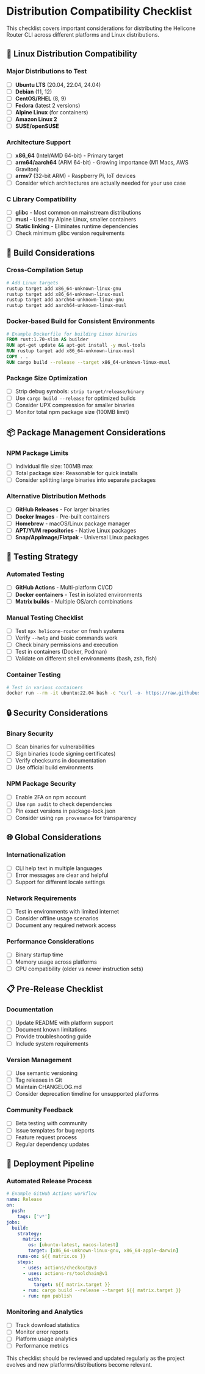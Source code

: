 # Distribution Compatibility Checklist

This checklist covers important considerations for distributing the Helicone Router CLI across different platforms and Linux distributions.

## 🐧 Linux Distribution Compatibility

### Major Distributions to Test
- [ ] **Ubuntu LTS** (20.04, 22.04, 24.04)
- [ ] **Debian** (11, 12)
- [ ] **CentOS/RHEL** (8, 9)
- [ ] **Fedora** (latest 2 versions)
- [ ] **Alpine Linux** (for containers)
- [ ] **Amazon Linux 2**
- [ ] **SUSE/openSUSE**

### Architecture Support
- [ ] **x86_64** (Intel/AMD 64-bit) - Primary target
- [ ] **arm64/aarch64** (ARM 64-bit) - Growing importance (M1 Macs, AWS Graviton)
- [ ] **armv7** (32-bit ARM) - Raspberry Pi, IoT devices
- [ ] Consider which architectures are actually needed for your use case

### C Library Compatibility
- [ ] **glibc** - Most common on mainstream distributions
- [ ] **musl** - Used by Alpine Linux, smaller containers
- [ ] **Static linking** - Eliminates runtime dependencies
- [ ] Check minimum glibc version requirements

## 🔧 Build Considerations

### Cross-Compilation Setup
```bash
# Add Linux targets
rustup target add x86_64-unknown-linux-gnu
rustup target add x86_64-unknown-linux-musl
rustup target add aarch64-unknown-linux-gnu
rustup target add aarch64-unknown-linux-musl
```

### Docker-based Build for Consistent Environments
```dockerfile
# Example Dockerfile for building Linux binaries
FROM rust:1.70-slim AS builder
RUN apt-get update && apt-get install -y musl-tools
RUN rustup target add x86_64-unknown-linux-musl
COPY . .
RUN cargo build --release --target x86_64-unknown-linux-musl
```

### Package Size Optimization
- [ ] Strip debug symbols: `strip target/release/binary`
- [ ] Use `cargo build --release` for optimized builds
- [ ] Consider UPX compression for smaller binaries
- [ ] Monitor total npm package size (100MB limit)

## 📦 Package Management Considerations

### NPM Package Limits
- [ ] Individual file size: 100MB max
- [ ] Total package size: Reasonable for quick installs
- [ ] Consider splitting large binaries into separate packages

### Alternative Distribution Methods
- [ ] **GitHub Releases** - For larger binaries
- [ ] **Docker Images** - Pre-built containers
- [ ] **Homebrew** - macOS/Linux package manager
- [ ] **APT/YUM repositories** - Native Linux packages
- [ ] **Snap/AppImage/Flatpak** - Universal Linux packages

## 🧪 Testing Strategy

### Automated Testing
- [ ] **GitHub Actions** - Multi-platform CI/CD
- [ ] **Docker containers** - Test in isolated environments
- [ ] **Matrix builds** - Multiple OS/arch combinations

### Manual Testing Checklist
- [ ] Test `npx helicone-router` on fresh systems
- [ ] Verify `--help` and basic commands work
- [ ] Check binary permissions and execution
- [ ] Test in containers (Docker, Podman)
- [ ] Validate on different shell environments (bash, zsh, fish)

### Container Testing
```bash
# Test in various containers
docker run --rm -it ubuntu:22.04 bash -c "curl -o- https://raw.githubusercontent.com/nvm-sh/nvm/v0.39.0/install.sh | bash && source ~/.bashrc && nvm install 18 && npx helicone-router --help"
```

## 🔒 Security Considerations

### Binary Security
- [ ] Scan binaries for vulnerabilities
- [ ] Sign binaries (code signing certificates)
- [ ] Verify checksums in documentation
- [ ] Use official build environments

### NPM Package Security
- [ ] Enable 2FA on npm account
- [ ] Use `npm audit` to check dependencies
- [ ] Pin exact versions in package-lock.json
- [ ] Consider using `npm provenance` for transparency

## 🌐 Global Considerations

### Internationalization
- [ ] CLI help text in multiple languages
- [ ] Error messages are clear and helpful
- [ ] Support for different locale settings

### Network Requirements
- [ ] Test in environments with limited internet
- [ ] Consider offline usage scenarios
- [ ] Document any required network access

### Performance Considerations
- [ ] Binary startup time
- [ ] Memory usage across platforms
- [ ] CPU compatibility (older vs newer instruction sets)

## 📋 Pre-Release Checklist

### Documentation
- [ ] Update README with platform support
- [ ] Document known limitations
- [ ] Provide troubleshooting guide
- [ ] Include system requirements

### Version Management
- [ ] Use semantic versioning
- [ ] Tag releases in Git
- [ ] Maintain CHANGELOG.md
- [ ] Consider deprecation timeline for unsupported platforms

### Community Feedback
- [ ] Beta testing with community
- [ ] Issue templates for bug reports
- [ ] Feature request process
- [ ] Regular dependency updates

## 🚀 Deployment Pipeline

### Automated Release Process
```yaml
# Example GitHub Actions workflow
name: Release
on:
  push:
    tags: ['v*']
jobs:
  build:
    strategy:
      matrix:
        os: [ubuntu-latest, macos-latest]
        target: [x86_64-unknown-linux-gnu, x86_64-apple-darwin]
    runs-on: ${{ matrix.os }}
    steps:
      - uses: actions/checkout@v3
      - uses: actions-rs/toolchain@v1
        with:
          target: ${{ matrix.target }}
      - run: cargo build --release --target ${{ matrix.target }}
      - run: npm publish
```

### Monitoring and Analytics
- [ ] Track download statistics
- [ ] Monitor error reports
- [ ] Platform usage analytics
- [ ] Performance metrics

This checklist should be reviewed and updated regularly as the project evolves and new platforms/distributions become relevant. 